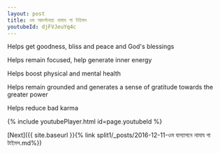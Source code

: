 ```yaml
---
layout: post
title: ওম আদর্শানায়া নামায গা টাইমস
youtubeId: djFVJeuYq4c
---
```

 
 
Helps get goodness, bliss and peace and God's blessings
 
Helps remain focused, help generate inner energy 
 
Helps boost physical and mental health 
 
Helps remain grounded and generates a sense of gratitude towards the greater power 
 
Helps reduce bad karma
 
 
 
 


{% include youtubePlayer.html id=page.youtubeId %}
 
[Next]({{ site.baseurl }}{% link  split1/_posts/2016-12-11-ওম যাগ্যাগনে নামায গা টাইমস.md%})
 
